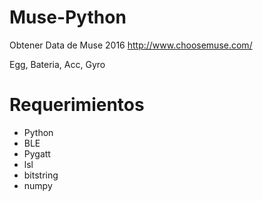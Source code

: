 # Muse-Python
Obtener Data de Muse 2016
http://www.choosemuse.com/

Egg, Bateria, Acc, Gyro

# Requerimientos
- Python
- BLE
- Pygatt
- lsl
- bitstring
- numpy


